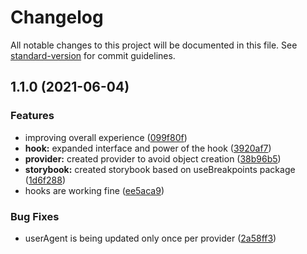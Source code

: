 # Changelog

All notable changes to this project will be documented in this file. See [standard-version](https://github.com/conventional-changelog/standard-version) for commit guidelines.

## 1.1.0 (2021-06-04)


### Features

* improving overall experience ([099f80f](https://github.com/pablohpsilva/use-device-breakpoints/commit/099f80f3f1aa885fe88ed82471666c7084b4d765))
* **hook:** expanded interface and power of the hook ([3920af7](https://github.com/pablohpsilva/use-device-breakpoints/commit/3920af7a4fe2c100b07b6b200aed656c0ba0db12))
* **provider:** created provider to avoid object creation ([38b96b5](https://github.com/pablohpsilva/use-device-breakpoints/commit/38b96b59ac6431028cb70b52f7062211c19886c4))
* **storybook:** created storybook based on useBreakpoints package ([1d6f288](https://github.com/pablohpsilva/use-device-breakpoints/commit/1d6f288b3cfa312dcb96a05861ab12d5f462c179))
* hooks are working fine ([ee5aca9](https://github.com/pablohpsilva/use-device-breakpoints/commit/ee5aca978b6708d1d6c360db87f46fe923cf2a67))


### Bug Fixes

* userAgent is being updated only once per provider ([2a58ff3](https://github.com/pablohpsilva/use-device-breakpoints/commit/2a58ff3eafca87e4ccf87016cab694c1e78c9821))
